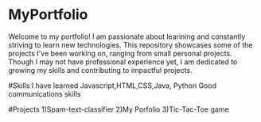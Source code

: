 # MyPortfolio
Welcome to my portfolio! I am passionate about learining and constantly striving to learn new technologies. This repository showcases some of the projects I've been working on, ranging from small personal projects. Though I may not have professional experience yet, I am dedicated to growing my skills and contributing to impactful projects.

#Skills I have learned Javascript,HTML,CSS,Java, Python Good communications skills

#Projects 1)Spam-text-classifier 2)My Porfolio 3)Tic-Tac-Toe game
